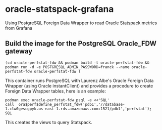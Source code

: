 # oracle-statspack-grafana
Using PostgreSQL Foreign Data Wrapper to read Oracle Statspack metrics from Grafana

## Build the image for the PostgreSQL Oracle_FDW gateway
```
(cd oracle-perfstat-fdw && podman build -t oracle-perfstat-fdw && podman run -d -e POSTGRESQL_ADMIN_PASSWORD=franck --name oracle-perfstat-fdw oracle-perfstat-fdw )
```

This container runs PostgreSQL with Laurenz Albe's Oracle Foreign Data Wrapper (using Oracle instantClient) and provides a procedure to create Foreign Data Wrapper tables, here is an example:
```
podman exec oracle-perfstat-fdw psql -e <<'SQL'
call  ora$perf$define_perfstat_fdw('pdb1','//database-1.clw0gescgpyk.us-east-1.rds.amazonaws.com:1521/pdb1','perfstat');
SQL
```
This creates the views to query Statspack.


